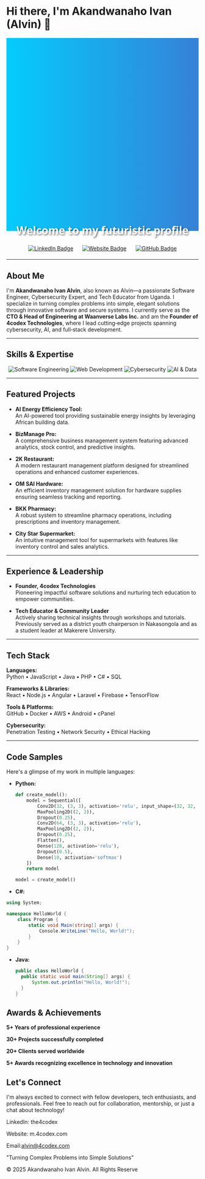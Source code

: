 # Hi there, I'm Akandwanaho Ivan (Alvin) 👋

<!-- Animated gradient banner -->
<div align="center">
  <svg width="100%" height="100" viewBox="0 0 100 100" preserveAspectRatio="none">
    <defs>
      <linearGradient id="grad" x1="0" x2="1" y1="0" y2="0">
        <stop offset="0%" stop-color="#00d2ff">
          <animate attributeName="stop-color" values="#00d2ff;#3a7bd5;#00d2ff" dur="3s" repeatCount="indefinite"/>
        </stop>
        <stop offset="100%" stop-color="#3a7bd5">
          <animate attributeName="stop-color" values="#3a7bd5;#00d2ff;#3a7bd5" dur="3s" repeatCount="indefinite"/>
        </stop>
      </linearGradient>
    </defs>
    <rect width="100%" height="100" fill="url(#grad)"></rect>
  </svg>
</div>

<!-- Futuristic Title Overlay -->
<div align="center" style="margin-top: -60px;">
  <h1 style="color: #ffffff; font-family: 'Segoe UI', Tahoma, Geneva, Verdana, sans-serif; text-shadow: 2px 2px 4px rgba(0,0,0,0.6);">
    Welcome to my futuristic profile
  </h1>
</div>

<!-- Animated Social Links -->
<div align="center" style="margin: 20px 0;">
  <a href="https://www.linkedin.com/in/the4codex" target="_blank" style="display:inline-block; margin: 0 10px; transition: transform 0.3s ease;" onmouseover="this.style.transform='scale(1.1) rotate(5deg)'" onmouseout="this.style.transform='scale(1) rotate(0deg)'">
    <img src="https://img.shields.io/badge/LinkedIn-Connect-blue?style=for-the-badge" alt="LinkedIn Badge" />
  </a>
  <a href="https://m.4codex.com/" target="_blank" style="display:inline-block; margin: 0 10px; transition: transform 0.3s ease;" onmouseover="this.style.transform='scale(1.1) rotate(5deg)'" onmouseout="this.style.transform='scale(1) rotate(0deg)'">
    <img src="https://img.shields.io/badge/Website-Visit-blue?style=for-the-badge" alt="Website Badge" />
  </a>
  <a href="https://github.com/whitehathackerpr" target="_blank" style="display:inline-block; margin: 0 10px; transition: transform 0.3s ease;" onmouseover="this.style.transform='scale(1.1) rotate(5deg)'" onmouseout="this.style.transform='scale(1) rotate(0deg)'">
    <img src="https://img.shields.io/badge/GitHub-Explore-black?style=for-the-badge" alt="GitHub Badge" />
  </a>
</div>

---

## About Me

I'm **Akandwanaho Ivan Alvin**, also known as Alvin—a passionate Software Engineer, Cybersecurity Expert, and Tech Educator from Uganda. I specialize in turning complex problems into simple, elegant solutions through innovative software and secure systems. I currently serve as the **CTO & Head of Engineering at Waanverse Labs Inc.** and am the **Founder of 4codex Technologies**, where I lead cutting‑edge projects spanning cybersecurity, AI, and full‑stack development.

---

## Skills & Expertise

<div align="center">
  <img src="https://img.shields.io/badge/Software%20Engineering-Python%20|%20Java%20|%20CSharp-blue?style=for-the-badge" alt="Software Engineering" />
  <img src="https://img.shields.io/badge/Web%20Development-React%20|%20Node.js%20|%20Flask-orange?style=for-the-badge" alt="Web Development" />
  <img src="https://img.shields.io/badge/Cybersecurity-Ethical%20Hacking%20|%20PenTesting-red?style=for-the-badge" alt="Cybersecurity" />
  <img src="https://img.shields.io/badge/AI%20%26%20Data-Machine%20Learning%20|%20Data%20Viz-brightgreen?style=for-the-badge" alt="AI & Data" />
</div>

---

## Featured Projects

- **AI Energy Efficiency Tool:**  
  An AI-powered tool providing sustainable energy insights by leveraging African building data.
  
- **BizManage Pro:**  
  A comprehensive business management system featuring advanced analytics, stock control, and predictive insights.
  
- **2K Restaurant:**  
  A modern restaurant management platform designed for streamlined operations and enhanced customer experiences.
  
- **OM SAI Hardware:**  
  An efficient inventory management solution for hardware supplies ensuring seamless tracking and reporting.
  
- **BKK Pharmacy:**  
  A robust system to streamline pharmacy operations, including prescriptions and inventory management.
  
- **City Star Supermarket:**  
  An intuitive management tool for supermarkets with features like inventory control and sales analytics.

---

## Experience & Leadership

- **Founder, 4codex Technologies**  
  Pioneering impactful software solutions and nurturing tech education to empower communities.
  
- **Tech Educator & Community Leader**  
  Actively sharing technical insights through workshops and tutorials. Previously served as a district youth chairperson in Nakasongola and as a student leader at Makerere University.

---

## Tech Stack

**Languages:**  
Python • JavaScript • Java • PHP • C# • SQL

**Frameworks & Libraries:**  
React • Node.js • Angular • Laravel • Firebase • TensorFlow

**Tools & Platforms:**  
GitHub • Docker • AWS • Android • cPanel

**Cybersecurity:**  
Penetration Testing • Network Security • Ethical Hacking

---

## Code Samples

Here's a glimpse of my work in multiple languages:

- **Python:**
  ```python
  def create_model():
      model = Sequential([
          Conv2D(32, (3, 3), activation='relu', input_shape=(32, 32, 3)),
          MaxPooling2D((2, 2)),
          Dropout(0.25),
          Conv2D(64, (3, 3), activation='relu'),
          MaxPooling2D((2, 2)),
          Dropout(0.25),
          Flatten(),
          Dense(128, activation='relu'),
          Dropout(0.5),
          Dense(10, activation='softmax')
      ])
      return model
  
  model = create_model()

- **C#:**
```csharp
using System;

namespace HelloWorld {
    class Program {
        static void Main(string[] args) {
            Console.WriteLine("Hello, World!");
        }
    }
}
```
- **Java:**
  ```java
  public class HelloWorld {
    public static void main(String[] args) {
        System.out.println("Hello, World!");
    }
  }

## Awards & Achievements

**5+ Years of professional experience**

**30+ Projects successfully completed**

**20+ Clients served worldwide**

**5+ Awards recognizing excellence in technology and innovation**


## Let's Connect

I'm always excited to connect with fellow developers, tech enthusiasts, and professionals. Feel free to reach out for collaboration, mentorship, or just a chat about technology!

LinkedIn: the4codex

Website: m.4codex.com

Email:alvin@4codex.com

"Turning Complex Problems into Simple Solutions"


© 2025 Akandwanaho Ivan Alvin. All Rights Reserve






